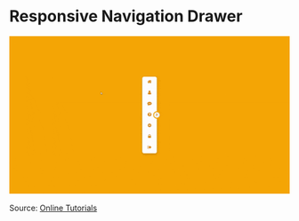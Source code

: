 # Responsive Navigation Drawer


![Project Overview](https://github.com/juliospelucio/miscellaneous/blob/drawer-nav-bar/ezgif.com-gif-maker.gif)

Source: [Online Tutorials](https://www.youtube.com/watch?v=Az_TbiPAyDs&t=132s&ab_channel=OnlineTutorials)
